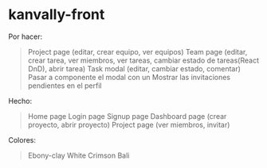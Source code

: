 # kanvally-front

Por hacer:

> Project page (editar, crear equipo, ver equipos)
> Team page (editar, crear tarea, ver miembros, ver tareas, cambiar estado de tareas(React DnD), abrir tarea)
> Task modal (editar, cambiar estado, comentar)
> Pasar a componente el modal con un <Children />
> Mostrar las invitaciones pendientes en el perfil

Hecho:

> Home page
> Login page
> Signup page
> Dashboard page (crear proyecto, abrir proyecto)
> Project page (ver miembros, invitar)

Colores:

> Ebony-clay
> White
> Crimson
> Bali
